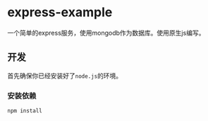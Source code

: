 # express-example

一个简单的express服务，使用mongodb作为数据库。使用原生js编写。

## 开发

首先确保你已经安装好了`node.js`的环境。

### 安装依赖

`npm install`